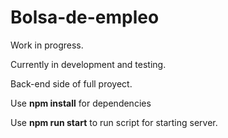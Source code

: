 # Bolsa-de-empleo

Work in progress.

Currently in development and testing.

Back-end side of full proyect.

Use <b>npm install</b> for dependencies

Use <b>npm run start</b> to run script for starting server.


